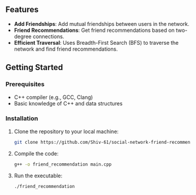 
## Features

- **Add Friendships**: Add mutual friendships between users in the network.
- **Friend Recommendations**: Get friend recommendations based on two-degree connections.
- **Efficient Traversal**: Uses Breadth-First Search (BFS) to traverse the network and find friend recommendations.

## Getting Started

### Prerequisites

- C++ compiler (e.g., GCC, Clang)
- Basic knowledge of C++ and data structures

### Installation

1. Clone the repository to your local machine:
   ```bash
   git clone https://github.com/Shiv-61/social-network-friend-recommendation.git

2. Compile the code:
   ```bash
   g++ -o friend_recommendation main.cpp
   ```
3. Run the executable:
   ```bash
   ./friend_recommendation
   ```

